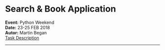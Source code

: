 # Search & Book Application

**Event:** Python Weekend  
**Date:** 23-25 FEB 2018  
**Autor:** Martin Began  
[Task Description](https://engeto.online/study/lesson/_wl9/unit/_36ZR)

***

